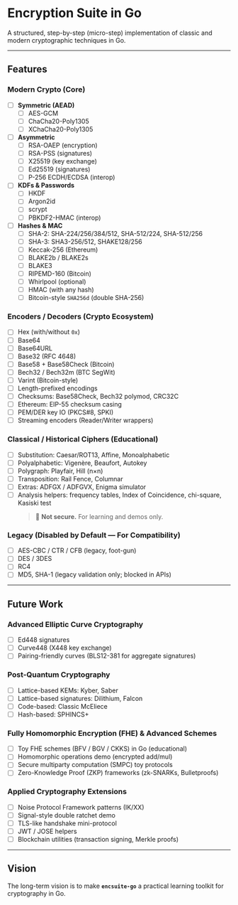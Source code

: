 # Encryption Suite in Go

A structured, step-by-step (micro-step) implementation of classic and modern cryptographic techniques in Go.

---

## Features

### Modern Crypto (Core)
- [ ] **Symmetric (AEAD)**
  - [ ] AES-GCM
  - [ ] ChaCha20-Poly1305
  - [ ] XChaCha20-Poly1305
- [ ] **Asymmetric**
  - [ ] RSA-OAEP (encryption)
  - [ ] RSA-PSS (signatures)
  - [ ] X25519 (key exchange)
  - [ ] Ed25519 (signatures)
  - [ ] P-256 ECDH/ECDSA (interop)
- [ ] **KDFs & Passwords**
  - [ ] HKDF
  - [ ] Argon2id
  - [ ] scrypt
  - [ ] PBKDF2-HMAC (interop)
- [ ] **Hashes & MAC**
  - [ ] SHA-2: SHA-224/256/384/512, SHA-512/224, SHA-512/256
  - [ ] SHA-3: SHA3-256/512, SHAKE128/256
  - [ ] Keccak-256 (Ethereum)
  - [ ] BLAKE2b / BLAKE2s
  - [ ] BLAKE3
  - [ ] RIPEMD-160 (Bitcoin)
  - [ ] Whirlpool (optional)
  - [ ] HMAC (with any hash)
  - [ ] Bitcoin-style `SHA256d` (double SHA-256)

### Encoders / Decoders (Crypto Ecosystem)
- [ ] Hex (with/without `0x`)
- [ ] Base64
- [ ] Base64URL
- [ ] Base32 (RFC 4648)
- [ ] Base58 + Base58Check (Bitcoin)
- [ ] Bech32 / Bech32m (BTC SegWit)
- [ ] Varint (Bitcoin-style)
- [ ] Length-prefixed encodings
- [ ] Checksums: Base58Check, Bech32 polymod, CRC32C
- [ ] Ethereum: EIP-55 checksum casing
- [ ] PEM/DER key IO (PKCS#8, SPKI)
- [ ] Streaming encoders (Reader/Writer wrappers)

### Classical / Historical Ciphers (Educational)
- [ ] Substitution: Caesar/ROT13, Affine, Monoalphabetic
- [ ] Polyalphabetic: Vigenère, Beaufort, Autokey
- [ ] Polygraph: Playfair, Hill (n×n)
- [ ] Transposition: Rail Fence, Columnar
- [ ] Extras: ADFGX / ADFGVX, Enigma simulator
- [ ] Analysis helpers: frequency tables, Index of Coincidence, chi-square, Kasiski test  
  > 🚫 **Not secure.** For learning and demos only.

### Legacy (Disabled by Default — For Compatibility)
- [ ] AES-CBC / CTR / CFB (legacy, foot-gun)
- [ ] DES / 3DES
- [ ] RC4
- [ ] MD5, SHA-1 (legacy validation only; blocked in APIs)

---

## Future Work

### Advanced Elliptic Curve Cryptography
- [ ] Ed448 signatures
- [ ] Curve448 (X448 key exchange)
- [ ] Pairing-friendly curves (BLS12-381 for aggregate signatures)

### Post-Quantum Cryptography
- [ ] Lattice-based KEMs: Kyber, Saber
- [ ] Lattice-based signatures: Dilithium, Falcon
- [ ] Code-based: Classic McEliece
- [ ] Hash-based: SPHINCS+

### Fully Homomorphic Encryption (FHE) & Advanced Schemes
- [ ] Toy FHE schemes (BFV / BGV / CKKS) in Go (educational)
- [ ] Homomorphic operations demo (encrypted add/mul)
- [ ] Secure multiparty computation (SMPC) toy protocols
- [ ] Zero-Knowledge Proof (ZKP) frameworks (zk-SNARKs, Bulletproofs)

### Applied Cryptography Extensions
- [ ] Noise Protocol Framework patterns (IK/XX)
- [ ] Signal-style double ratchet demo
- [ ] TLS-like handshake mini-protocol
- [ ] JWT / JOSE helpers
- [ ] Blockchain utilities (transaction signing, Merkle proofs)

---

## Vision

The long-term vision is to make **`encsuite-go`** a practical learning toolkit for cryptography in Go.